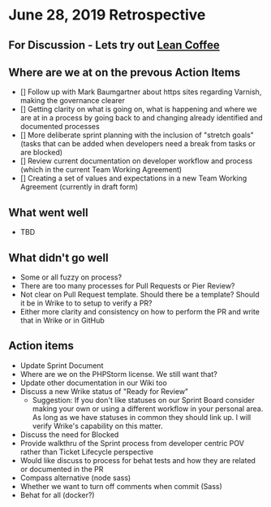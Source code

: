 # June 28, 2019 Retrospective

## For Discussion - Lets try out [Lean Coffee](http://agilecoffee.com/leancoffee/)

## Where are we at on the prevous Action Items
* [] Follow up with Mark Baumgartner about https sites regarding Varnish, making the governance clearer 
* [] Getting clarity on what is going on, what is happening and where we are at in a process by going back to and changing already identified and documented processes
* [] More deliberate sprint planning with the inclusion of "stretch goals" (tasks that can be added when developers need a break from tasks or are blocked)
* [] Review current documentation on developer workflow and process (which in the current Team Working Agreement)
* [] Creating a set of values and expectations in a new Team Working Agreement (currently in draft form)

## What went well

* TBD

## What didn't go well

* Some or all fuzzy on process?
* There are too many processes for Pull Requests or Pier Review?
* Not clear on Pull Request template. Should there be a template? Should it be in Wrike to to setup to verify a PR? 
* Either more clarity and consistency on how to perform the PR and write that in Wrike or in GitHub

## Action items

* Update Sprint Document
* Where are we on the PHPStorm license. We still want that?
* Update other documentation in our Wiki too
* Discuss a new Wrike status of "Ready for Review"
  * Suggestion: If you don't like statuses on our Sprint Board consider making your own or using a different workflow in your personal area. As long as we have statuses in common they should link up. I will verify Wrike's capability on this matter.
* Discuss the need for Blocked
* Provide walkthru of the Sprint process from developer centric POV rather than Ticket Lifecycle perspective
* Would like discuss to process for behat tests and how they are related or documented in the PR
* Compass alternative (node sass)
* Whether we want to turn off comments when commit (Sass)
* Behat for all (docker?)
